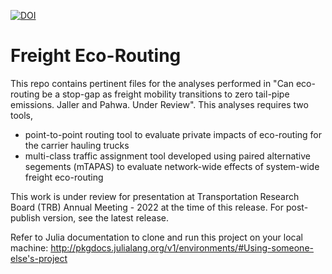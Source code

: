 [![DOI](https://zenodo.org/badge/DOI/10.5281/zenodo.5140095.svg)](https://doi.org/10.5281/zenodo.5140095)

# Freight Eco-Routing
This repo contains pertinent files for the analyses performed in "Can eco-routing be a stop-gap as freight mobility transitions to zero tail-pipe emissions. Jaller and Pahwa. Under Review". This analyses requires two tools,
- point-to-point routing tool to evaluate private impacts of eco-routing for the carrier hauling trucks
- multi-class traffic assignment tool developed using paired alternative segements (mTAPAS) to evaluate network-wide effects of system-wide freight eco-routing

This work is under review for presentation at Transportation Research Board (TRB) Annual Meeting - 2022 at the time of this release. For post-publish version, see the latest release.

Refer to Julia documentation to clone and run this project on your local machine: http://pkgdocs.julialang.org/v1/environments/#Using-someone-else's-project 
